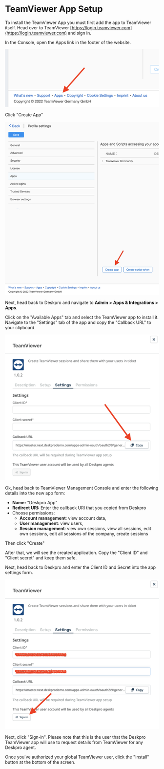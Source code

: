 TeamViewer App Setup
===

To install the TeamViewer App you must first add the app to TeamViewer itself. Head over to TeamViewer [https://login.teamviewer.com](https://login.teamviewer.com) and sign in.

In the Console, open the Apps link in the footer of the website.

[![](./docs/assets/setup/teamviewer-setup-01.png)](/docs/assets/setup/teamviewer-setup-01.png)

Click "Create App"

[![](./docs/assets/setup/teamviewer-setup-02.png)](/docs/assets/setup/teamviewer-setup-02.png)

Next, head back to Deskpro and navigate to **Admin > Apps & Integrations > Apps**.

Click on the "Available Apps" tab and select the TeamViewer app to install it. Navigate to the "Settings" tab of the app and copy the "Callback URL" to your clipboard.

[![](./docs/assets/setup/teamviewer-setup-03.png)](/docs/assets/setup/teamviewer-setup-03.png)

Ok, head back to TeamViewer Management Console and enter the following details into the new app form:

* **Name:** "Deskpro App"
* **Redirect URI:** Enter the callback URl that you copied from Deskpro
* Choose permissions:
  * __Account management__: view account data,
  * __User management__: view users,
  * __Session management__: view own sessions, view all sessions, edit own sessions, edit all sessions of the company, create sessions

Then click "Create"

After that, we will see the created application. Copy the "Client ID" and "Client secret" and keep them safe.

Next, head back to Deskpro and enter the Client ID and Secret into the app settings form.

[![](./docs/assets/setup/teamviewer-setup-04.png)](/docs/assets/setup/teamviewer-setup-04.png)

Next, click "Sign-in". Please note that this is the user that the Deskpro TeamViewer app will use to request details from TeamViewer for any Deskpro agent.

Once you've authorized your global TeamViewer user, click the "Install" button at the bottom of the screen.
